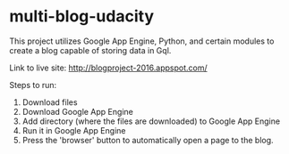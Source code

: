 # multi-blog-udacity


This project utilizes Google App Engine, Python, and certain modules to create a blog capable of storing data in Gql.

Link to live site: http://blogproject-2016.appspot.com/

Steps to run:

1. Download files
2. Download Google App Engine
3. Add directory (where the files are downloaded) to Google App Engine
4. Run it in Google App Engine
5. Press the 'browser' button to automatically open a page to the blog.
